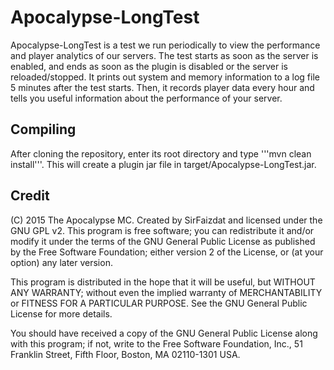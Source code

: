 # Apocalypse-LongTest
Apocalypse-LongTest is a test we run periodically to view the performance and player analytics of our servers. The test starts as soon as the server is enabled, and ends as soon as the plugin is disabled or the server is reloaded/stopped. It prints out system and memory information to a log file 5 minutes after the test starts. Then, it records player data every hour and tells you useful information about the performance of your server.
## Compiling
After cloning the repository, enter its root directory and type '''mvn clean install'''. This will create a plugin jar file in target/Apocalypse-LongTest.jar.
## Credit
(C) 2015 The Apocalypse MC. Created by SirFaizdat and licensed under the GNU GPL v2.
This program is free software; you can redistribute it and/or modify
it under the terms of the GNU General Public License as published by
the Free Software Foundation; either version 2 of the License, or
(at your option) any later version.

This program is distributed in the hope that it will be useful,
but WITHOUT ANY WARRANTY; without even the implied warranty of
MERCHANTABILITY or FITNESS FOR A PARTICULAR PURPOSE.  See the
GNU General Public License for more details.

You should have received a copy of the GNU General Public License along
with this program; if not, write to the Free Software Foundation, Inc.,
51 Franklin Street, Fifth Floor, Boston, MA 02110-1301 USA.
